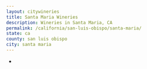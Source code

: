 ```yaml
---
layout: citywineries
title: Santa Maria Wineries
description: Wineries in Santa Maria, CA
permalink: /california/san-luis-obispo/santa-maria/
state: ca
county: san luis obispo
city: santa maria
---
```

-
